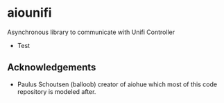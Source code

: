 # aiounifi
Asynchronous library to communicate with Unifi Controller

- Test

## Acknowledgements
* Paulus Schoutsen (balloob) creator of aiohue which most of this code repository is modeled after.
